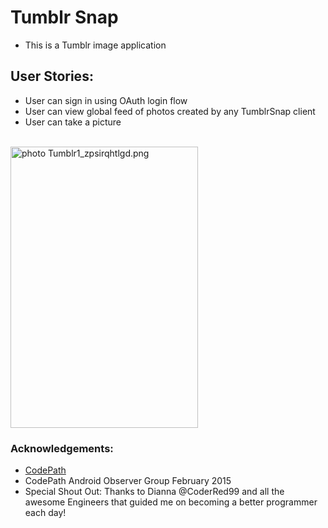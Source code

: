 # Tumblr Snap

- This is a Tumblr image application


## User Stories:

- User can sign in using OAuth login flow
- User can view global feed of photos created by any TumblrSnap client
- User can take a picture

<br>
<img src="http://i1369.photobucket.com/albums/ag238/sugarcoder/CodePath/Tumblr1_zpsirqhtlgd.png" border="0" alt=" photo Tumblr1_zpsirqhtlgd.png" width="300" height="450" />
<br>

### Acknowledgements:

- <a href="http://www.codepath.com">CodePath</a>
- CodePath Android Observer Group February 2015
- Special Shout Out: Thanks to Dianna @CoderRed99 and all the awesome Engineers that guided me on becoming a better programmer each day!

 


